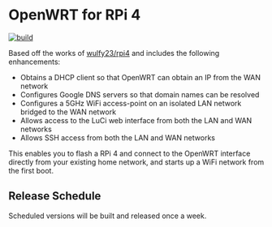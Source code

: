 # OpenWRT for RPi 4
[![build](https://github.com/damianperera/openwrt-rpi/actions/workflows/build.yml/badge.svg)](https://github.com/damianperera/openwrt-rpi/actions/workflows/build.yml)

Based off the works of [wulfy23/rpi4](https://github.com/wulfy23/rpi4) and includes the following enhancements:
- Obtains a DHCP client so that OpenWRT can obtain an IP from the WAN network
- Configures Google DNS servers so that domain names can be resolved
- Configures a 5GHz WiFi access-point on an isolated LAN network bridged to the WAN network
- Allows access to the LuCi web interface from both the LAN and WAN networks
- Allows SSH access from both the LAN and WAN networks

This enables you to flash a RPi 4 and connect to the OpenWRT interface directly from your existing home network, and starts up a WiFi network from the first boot.

## Release Schedule
Scheduled versions will be built and released once a week.
